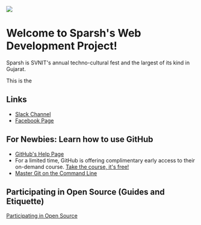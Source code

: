 ![](http://img.daksh.me/sparsh-logo.jpg)

Welcome to Sparsh's Web Development Project!
=======================

Sparsh is SVNIT's annual techno-cultural fest and the largest of its kind in Gujarat.

This is the


Links
-------------

- [Slack Channel](http://sparsh-web.slack.com/)
- [Facebook Page](https://www.facebook.com/Sparsh.NITsurat)

For Newbies: Learn how to use GitHub
-------------

- [GitHub's Help Page](https://help.github.com)
- For a limited time, GitHub is offering complimentary early access to their on-demand course. [Take the course, it's free!](https://learn.wheelhouse.io/events/early-access)
- [Master Git on the Command Line](https://try.github.io/)

Participating in Open Source (Guides and Etiquette)
-------------

[Participating in Open Source](https://github.com/btford/participating-in-open-source)

